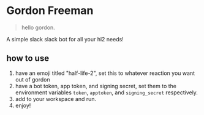 # Gordon Freeman
> hello gordon.

A simple slack slack bot for all your hl2 needs!

## how to use

1. have an emoji titled "half-life-2", set this to whatever reaction you want out of gordon
2. have a bot token, app token, and signing secret, set them to the environment variables `token`, `apptoken`, and `signing_secret` respectively.
3. add to your workspace and run.
4. enjoy!